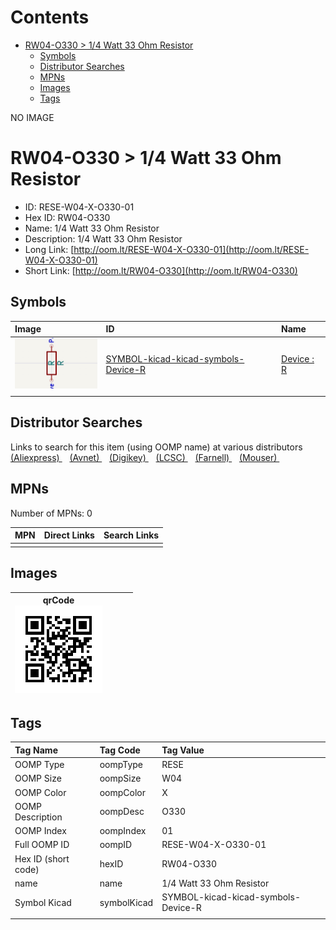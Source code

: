 



Contents
========

* [RW04-O330 > 1/4 Watt 33 Ohm Resistor](#rw04-o330--14-watt-33-ohm-resistor)
	* [Symbols](#symbols)
	* [Distributor Searches](#distributor-searches)
	* [MPNs](#mpns)
	* [Images](#images)
	* [Tags](#tags)
  
NO IMAGE  
# RW04-O330 > 1/4 Watt 33 Ohm Resistor

- ID: RESE-W04-X-O330-01
- Hex ID: RW04-O330
- Name: 1/4 Watt 33 Ohm Resistor
- Description: 1/4 Watt 33 Ohm Resistor
- Long Link: [http://oom.lt/RESE-W04-X-O330-01](http://oom.lt/RESE-W04-X-O330-01)
- Short Link: [http://oom.lt/RW04-O330](http://oom.lt/RW04-O330)

## Symbols
  

|Image|ID|Name|
| :--- | :--- | :--- |
|[![](https://raw.githubusercontent.com/oomlout/oomlout_OOMP_eda_V2/main/SYMBOL/kicad/kicad-symbols/Device/R/image_140.png)](https://github.com/oomlout/oomlout_OOMP_eda_V2/tree/main/SYMBOL/kicad/kicad-symbols/Device/R/)|[SYMBOL-kicad-kicad-symbols-Device-R](https://github.com/oomlout/oomlout_OOMP_eda_V2/tree/main/SYMBOL/kicad/kicad-symbols/Device/R/)|[Device : R](https://github.com/oomlout/oomlout_OOMP_eda_V2/tree/main/SYMBOL/kicad/kicad-symbols/Device/R/)|
||||

## Distributor Searches
  
Links to search for this item (using OOMP name) at various distributors  
[(Aliexpress) ](https://www.aliexpress.com/wholesale?SearchText=11171/4+Watt+33+Ohm+Resistor)&nbsp;&nbsp;&nbsp;[(Avnet) ](https://www.avnet.com/shop/us/search/1/4+Watt+33+Ohm+Resistor)&nbsp;&nbsp;&nbsp;[(Digikey) ](https://www.digikey.co.uk/en/products/result?s=1/4+Watt+33+Ohm+Resistor)&nbsp;&nbsp;&nbsp;[(LCSC) ](https://www.lcsc.com/search?q=1/4+Watt+33+Ohm+Resistor)&nbsp;&nbsp;&nbsp;[(Farnell) ](https://uk.farnell.com/search?st=1/4+Watt+33+Ohm+Resistor)&nbsp;&nbsp;&nbsp;[(Mouser) ](https://www.mouser.com/c/?q=1/4+Watt+33+Ohm+Resistor)&nbsp;&nbsp;&nbsp;
## MPNs
  
Number of MPNs: 0  

|MPN|Direct Links|Search Links|
| :--- | :--- | :--- |
||||

## Images
  

|qrCode<br>[![](https://raw.githubusercontent.com/oomlout/oomlout_OOMP_parts_V2/main/RESE/W04/X/O330/01/qrCode_140.png)](https://github.com/oomlout/oomlout_OOMP_parts_V2/tree/main/RESE/W04/X/O330/01/qrCode.png)||||
| :---: | :---: | :---: | :---: |

## Tags
  

|Tag Name|Tag Code|Tag Value|
| :--- | :--- | :--- |
|OOMP Type|oompType|RESE|
|OOMP Size|oompSize|W04|
|OOMP Color|oompColor|X|
|OOMP Description|oompDesc|O330|
|OOMP Index|oompIndex|01|
|Full OOMP ID|oompID|RESE-W04-X-O330-01|
|Hex ID (short code)|hexID|RW04-O330|
|name|name|1/4 Watt 33 Ohm Resistor|
|Symbol Kicad|symbolKicad|SYMBOL-kicad-kicad-symbols-Device-R|
||||
